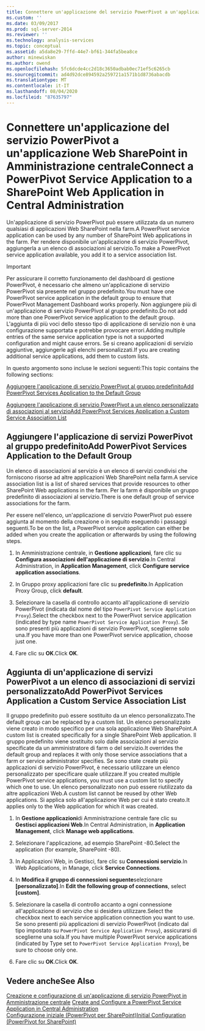 ```yaml
---
title: Connettere un'applicazione del servizio PowerPivot a un'applicazione Web di SharePoint in Amministrazione centrale | Microsoft Docs
ms.custom: ''
ms.date: 03/09/2017
ms.prod: sql-server-2014
ms.reviewer: ''
ms.technology: analysis-services
ms.topic: conceptual
ms.assetid: a5da8e29-7ffd-44e7-bf61-344fa5bea8ce
author: minewiskan
ms.author: owend
ms.openlocfilehash: 5fc6dcde4cc2d18c3650adbab0ec71ef5c6265cb
ms.sourcegitcommit: ad4d92dce894592a259721a1571b1d8736abacdb
ms.translationtype: MT
ms.contentlocale: it-IT
ms.lasthandoff: 08/04/2020
ms.locfileid: "87635797"
---
```

# <a name="connect-a-powerpivot-service-application-to-a-sharepoint-web-application-in-central-administration"></a><span data-ttu-id="7af5b-102">Connettere un'applicazione del servizio PowerPivot a un'applicazione Web SharePoint in Amministrazione centrale</span><span class="sxs-lookup"><span data-stu-id="7af5b-102">Connect a PowerPivot Service Application to a SharePoint Web Application in Central Administration</span></span>
  <span data-ttu-id="7af5b-103">Un'applicazione di servizio PowerPivot può essere utilizzata da un numero qualsiasi di applicazioni Web SharePoint nella farm.</span><span class="sxs-lookup"><span data-stu-id="7af5b-103">A PowerPivot service application can be used by any number of SharePoint Web applications in the farm.</span></span> <span data-ttu-id="7af5b-104">Per rendere disponibile un'applicazione di servizio PowerPivot, aggiungerla a un elenco di associazioni al servizio.</span><span class="sxs-lookup"><span data-stu-id="7af5b-104">To make a PowerPivot service application available, you add it to a service association list.</span></span>  
  
> [!IMPORTANT]  
>  <span data-ttu-id="7af5b-105">Per assicurare il corretto funzionamento del dashboard di gestione PowerPivot, è necessario che almeno un'applicazione di servizio PowerPivot sia presente nel gruppo predefinito.</span><span class="sxs-lookup"><span data-stu-id="7af5b-105">You must have one PowerPivot service application in the default group to ensure that PowerPivot Management Dashboard works properly.</span></span> <span data-ttu-id="7af5b-106">Non aggiungere più di un'applicazione di servizio PowerPivot al gruppo predefinito.</span><span class="sxs-lookup"><span data-stu-id="7af5b-106">Do not add more than one PowerPivot service application to the default group.</span></span> <span data-ttu-id="7af5b-107">L'aggiunta di più voci dello stesso tipo di applicazione di servizio non è una configurazione supportata e potrebbe provocare errori.</span><span class="sxs-lookup"><span data-stu-id="7af5b-107">Adding multiple entries of the same service application type is not a supported configuration and might cause errors.</span></span> <span data-ttu-id="7af5b-108">Se si creano applicazioni di servizio aggiuntive, aggiungerle agli elenchi personalizzati.</span><span class="sxs-lookup"><span data-stu-id="7af5b-108">If you are creating additional service applications, add them to custom lists.</span></span>  
  
 <span data-ttu-id="7af5b-109">In questo argomento sono incluse le sezioni seguenti:</span><span class="sxs-lookup"><span data-stu-id="7af5b-109">This topic contains the following sections:</span></span>  
  
 [<span data-ttu-id="7af5b-110">Aggiungere l'applicazione di servizio PowerPivot al gruppo predefinito</span><span class="sxs-lookup"><span data-stu-id="7af5b-110">Add PowerPivot Services Application to the Default Group</span></span>](#default)  
  
 [<span data-ttu-id="7af5b-111">Aggiungere l'applicazione di servizio PowerPivot a un elenco personalizzato di associazioni al servizio</span><span class="sxs-lookup"><span data-stu-id="7af5b-111">Add PowerPivot Services Application a Custom Service Association List</span></span>](#custom)  
  
##  <a name="add-powerpivot-services-application-to-the-default-group"></a><a name="default"></a><span data-ttu-id="7af5b-112">Aggiungere l'applicazione di servizi PowerPivot al gruppo predefinito</span><span class="sxs-lookup"><span data-stu-id="7af5b-112">Add PowerPivot Services Application to the Default Group</span></span>  
 <span data-ttu-id="7af5b-113">Un elenco di associazioni al servizio è un elenco di servizi condivisi che forniscono risorse ad altre applicazioni Web SharePoint nella farm.</span><span class="sxs-lookup"><span data-stu-id="7af5b-113">A service association list is a list of shared services that provide resources to other SharePoint Web applications in the farm.</span></span> <span data-ttu-id="7af5b-114">Per la farm è disponibile un gruppo predefinito di associazioni al servizio.</span><span class="sxs-lookup"><span data-stu-id="7af5b-114">There is one default group of service associations for the farm.</span></span>  
  
 <span data-ttu-id="7af5b-115">Per essere nell'elenco, un'applicazione di servizio PowerPivot può essere aggiunta al momento della creazione o in seguito eseguendo i passaggi seguenti.</span><span class="sxs-lookup"><span data-stu-id="7af5b-115">To be on the list, a PowerPivot service application can either be added when you create the application or afterwards by using the following steps.</span></span>  
  
1.  <span data-ttu-id="7af5b-116">In Amministrazione centrale, in **Gestione applicazioni**, fare clic su **Configura associazioni dell'applicazione di servizio**.</span><span class="sxs-lookup"><span data-stu-id="7af5b-116">In Central Administration, in **Application Management**, click **Configure service application associations**.</span></span>  
  
2.  <span data-ttu-id="7af5b-117">In Gruppo proxy applicazioni fare clic su **predefinito**.</span><span class="sxs-lookup"><span data-stu-id="7af5b-117">In Application Proxy Group, click **default**.</span></span>  
  
3.  <span data-ttu-id="7af5b-118">Selezionare la casella di controllo accanto all'applicazione di servizio PowerPivot (indicata dal nome del tipo `PowerPivot Service Application Proxy`).</span><span class="sxs-lookup"><span data-stu-id="7af5b-118">Select the checkbox next to the PowerPivot service application (indicated by type name `PowerPivot Service Application Proxy`).</span></span> <span data-ttu-id="7af5b-119">Se sono presenti più applicazioni di servizio PowerPivot, sceglierne solo una.</span><span class="sxs-lookup"><span data-stu-id="7af5b-119">If you have more than one PowerPivot service application, choose just one.</span></span>  
  
4.  <span data-ttu-id="7af5b-120">Fare clic su **OK**.</span><span class="sxs-lookup"><span data-stu-id="7af5b-120">Click **OK**.</span></span>  
  
##  <a name="add-powerpivot-services-application-a-custom-service-association-list"></a><a name="custom"></a><span data-ttu-id="7af5b-121">Aggiunta di un'applicazione di servizi PowerPivot a un elenco di associazioni di servizi personalizzato</span><span class="sxs-lookup"><span data-stu-id="7af5b-121">Add PowerPivot Services Application a Custom Service Association List</span></span>  
 <span data-ttu-id="7af5b-122">Il gruppo predefinito può essere sostituito da un elenco personalizzato.</span><span class="sxs-lookup"><span data-stu-id="7af5b-122">The default group can be replaced by a custom list.</span></span> <span data-ttu-id="7af5b-123">Un elenco personalizzato viene creato in modo specifico per una sola applicazione Web SharePoint.</span><span class="sxs-lookup"><span data-stu-id="7af5b-123">A custom list is created specifically for a single SharePoint Web application.</span></span> <span data-ttu-id="7af5b-124">Il gruppo predefinito viene sostituito solo dalle associazioni al servizio specificate da un amministratore di farm o del servizio.</span><span class="sxs-lookup"><span data-stu-id="7af5b-124">It overrides the default group and replaces it with only those service associations that a farm or service administrator specifies.</span></span> <span data-ttu-id="7af5b-125">Se sono state create più applicazioni di servizio PowerPivot, è necessario utilizzare un elenco personalizzato per specificare quale utilizzare.</span><span class="sxs-lookup"><span data-stu-id="7af5b-125">If you created multiple PowerPivot service applications, you must use a custom list to specify which one to use.</span></span> <span data-ttu-id="7af5b-126">Un elenco personalizzato non può essere riutilizzato da altre applicazioni Web.</span><span class="sxs-lookup"><span data-stu-id="7af5b-126">A custom list cannot be reused by other Web applications.</span></span> <span data-ttu-id="7af5b-127">Si applica solo all'applicazione Web per cui è stato creato.</span><span class="sxs-lookup"><span data-stu-id="7af5b-127">It applies only to the Web application for which it was created.</span></span>  
  
1.  <span data-ttu-id="7af5b-128">In **Gestione applicazioni**di Amministrazione centrale fare clic su **Gestisci applicazioni Web**.</span><span class="sxs-lookup"><span data-stu-id="7af5b-128">In Central Administration, in **Application Management**, click **Manage web applications**.</span></span>  
  
2.  <span data-ttu-id="7af5b-129">Selezionare l'applicazione, ad esempio SharePoint -80.</span><span class="sxs-lookup"><span data-stu-id="7af5b-129">Select the application (for example, SharePoint -80).</span></span>  
  
3.  <span data-ttu-id="7af5b-130">In Applicazioni Web, in Gestisci, fare clic su **Connessioni servizio**.</span><span class="sxs-lookup"><span data-stu-id="7af5b-130">In Web Applications, in Manage, click **Service Connections**.</span></span>  
  
4.  <span data-ttu-id="7af5b-131">In **Modifica il gruppo di connessioni seguente**selezionare **[personalizzato]**.</span><span class="sxs-lookup"><span data-stu-id="7af5b-131">In **Edit the following group of connections**, select **[custom]**.</span></span>  
  
5.  <span data-ttu-id="7af5b-132">Selezionare la casella di controllo accanto a ogni connessione all'applicazione di servizio che si desidera utilizzare.</span><span class="sxs-lookup"><span data-stu-id="7af5b-132">Select the checkbox next to each service application connection you want to use.</span></span> <span data-ttu-id="7af5b-133">Se sono presenti più applicazioni di servizio PowerPivot (indicato dal tipo impostato su `PowerPivot Service Application Proxy`), assicurarsi di sceglierne una sola.</span><span class="sxs-lookup"><span data-stu-id="7af5b-133">If you have multiple PowerPivot service applications (indicated by Type set to `PowerPivot Service Application Proxy`), be sure to choose only one.</span></span>  
  
6.  <span data-ttu-id="7af5b-134">Fare clic su **OK**.</span><span class="sxs-lookup"><span data-stu-id="7af5b-134">Click **OK**.</span></span>  
  
## <a name="see-also"></a><span data-ttu-id="7af5b-135">Vedere anche</span><span class="sxs-lookup"><span data-stu-id="7af5b-135">See Also</span></span>  
 <span data-ttu-id="7af5b-136">[Creazione e configurazione di un'applicazione di servizio PowerPivot in Amministrazione centrale](create-and-configure-power-pivot-service-application-in-ca.md) </span><span class="sxs-lookup"><span data-stu-id="7af5b-136">[Create and Configure a PowerPivot Service Application in Central Administration](create-and-configure-power-pivot-service-application-in-ca.md) </span></span>  
 [<span data-ttu-id="7af5b-137">Configurazione iniziale &#40;PowerPivot per SharePoint&#41;</span><span class="sxs-lookup"><span data-stu-id="7af5b-137">Initial Configuration &#40;PowerPivot for SharePoint&#41;</span></span>](../../sql-server/install/initial-configuration-powerpivot-for-sharepoint.md)  
  
  
